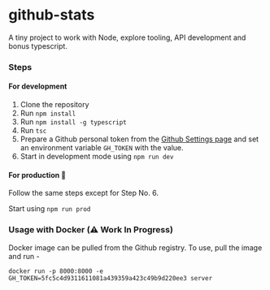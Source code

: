 # github-stats

A tiny project to work with Node, explore tooling, API development and bonus typescript.

### Steps

#### For development

1. Clone the repository
2. Run `npm install`
3. Run `npm install -g typescript`
4. Run `tsc`
5. Prepare a Github personal token from the [Github Settings page](https://github.com/settings/profile) and set an environment variable `GH_TOKEN` with the value.
6. Start in development mode using `npm run dev`

#### For production 🤭

Follow the same steps except for Step No. 6.

Start using `npm run prod`

### Usage with Docker (⚠️ Work In Progress)

Docker image can be pulled from the Github registry. To use, pull the image and run -

`docker run -p 8000:8000 -e GH_TOKEN=5fc5c4d9311611081a439359a423c49b9d220ee3 server`
